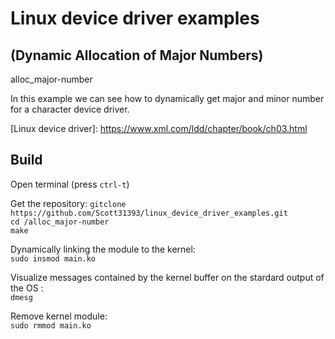 # Linux device driver examples


## (Dynamic Allocation of Major Numbers)
alloc_major-number<br />

In this example we can see how to dynamically get major and minor number for a character device driver.<br />

[Linux device driver]: https://www.xml.com/ldd/chapter/book/ch03.html <br />

## Build

Open terminal (press `ctrl-t`)<br />

Get the repository:
`gitclone https://github.com/Scott31393/linux_device_driver_examples.git`<br />
`cd /alloc_major-number` <br /> 
`make` <br />

Dynamically linking the module to the kernel:<br />
`sudo insmod main.ko`<br />


Visualize messages contained by the kernel buffer on the stardard output of the OS :<br />
`dmesg`<br />


Remove kernel module:<br />
`sudo rmmod main.ko`<br />
